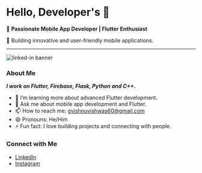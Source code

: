 # Hello, Developer's 👋

🚀 **Passionate Mobile App Developer | Flutter Enthusiast**

📱 Building innovative and user-friendly mobile applications.

---
![linked-in banner](https://github.com/user-attachments/assets/315fe407-cfa4-40ee-9c85-93166ab3b514)

### About Me
***I work on Flutter, Firebase, Flask, Python and C++.***

- 🌱 I’m learning more about advanced Flutter development.
- 💬 Ask me about mobile app development and Flutter.
- 📫 How to reach me: gvishnuvishwas60@gmail.com
- 😄 Pronouns: He/Him
- ⚡ Fun fact: I love building projects and connecting with people.

### Connect with Me

- [LinkedIn](www.linkedin.com/in/vishnu-vishwas)
- [Instagram](https://www.instagram.com/_vish_was_007/)

